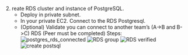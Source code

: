 2. reate RDS cluster and instance of PostgreSQL.
    - Deploy in private subnet.
    - In your private EC2. Connect to the RDS Postgresql.
    - (Optional) Validate you can connect to another team’s (A->B and B->C) RDS (Peer must be completed)
Steps:
![postgres_rds_connected](https://user-images.githubusercontent.com/53372486/145611377-8071e766-f5b5-4efd-b941-5f3b384df4ed.png)
![RDS group](https://user-images.githubusercontent.com/53372486/145611386-9cb8eeff-7d07-40c5-9615-dfa9f9756f80.png)
![RDS verified](https://user-images.githubusercontent.com/53372486/145611391-b5a446a7-2c95-45f0-b509-a3c3f9d26699.png)
![create postsql](https://user-images.githubusercontent.com/53372486/145611396-78a476ed-ed83-44a5-af87-6b21aee97447.png)
